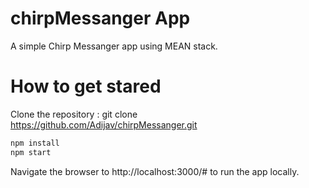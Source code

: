 
# chirpMessanger App
A simple Chirp Messanger app using MEAN stack.

# How to get stared
Clone the repository : git clone https://github.com/Adijav/chirpMessanger.git

```HTML
npm install
npm start
```

Navigate the browser to http://localhost:3000/# to run the app locally.